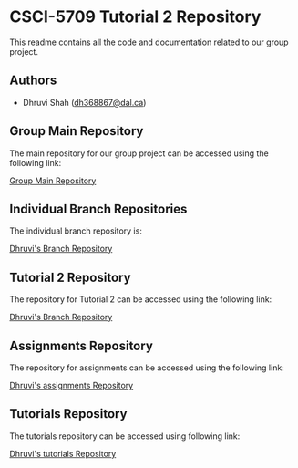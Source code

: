 # CSCI-5709 Tutorial 2 Repository

This readme contains all the code and documentation related to our group project.

## Authors
- Dhruvi Shah (dh368867@dal.ca)

## Group Main Repository

The main repository for our group project can be accessed using the following link:

[Group Main Repository](https://git.cs.dal.ca/gudipalli/csci-5709-grp-13.git)

## Individual Branch Repositories

The individual branch repository is:

[Dhruvi's Branch Repository](https://git.cs.dal.ca/gudipalli/csci-5709-grp-13/-/tree/dhruvi1404?ref_type=heads)

## Tutorial 2 Repository

The repository for Tutorial 2 can be accessed using the following link:

[Dhruvi's Branch Repository](https://git.cs.dal.ca/shah14/csci-5709-tutorials/-/tree/main/Tutorial2?ref_type=heads)

## Assignments Repository

The repository for assignments can be accessed using the following link:

[Dhruvi's assignments Repository](https://git.cs.dal.ca/shah14/csci-5709-assignments)

## Tutorials Repository

The tutorials repository can be accessed using following link:

[Dhruvi's tutorials Repository](https://git.cs.dal.ca/shah14/csci-5709-tutorials)